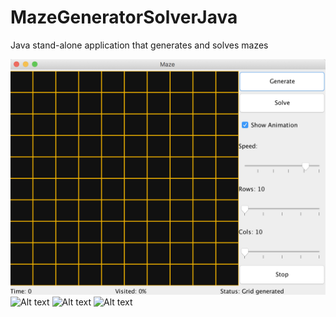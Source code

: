 # MazeGeneratorSolverJava
Java stand-alone application that generates and solves mazes


![Alt text](/Images/1.png?raw=true "Optional Title")
![Alt text](/Images/2.ong?raw=true "Optional Title")
![Alt text](/Images/3.ong?raw=true "Optional Title")
![Alt text](/Images/4.ong?raw=true "Optional Title")

